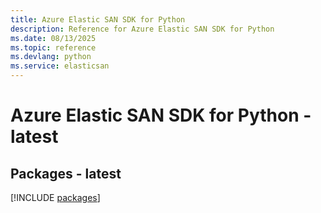 ```yaml
---
title: Azure Elastic SAN SDK for Python
description: Reference for Azure Elastic SAN SDK for Python
ms.date: 08/13/2025
ms.topic: reference
ms.devlang: python
ms.service: elasticsan
---
```

# Azure Elastic SAN SDK for Python - latest
## Packages - latest
[!INCLUDE [packages](elastic-san-index.md)]
